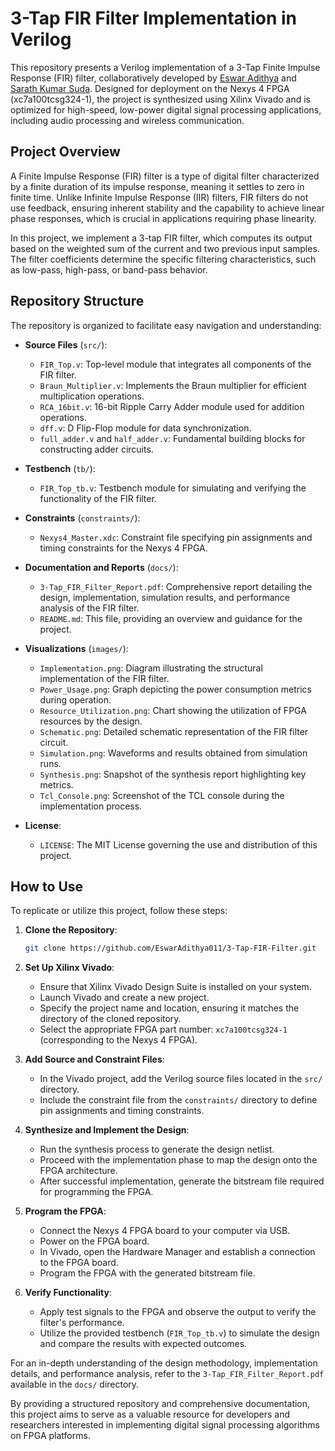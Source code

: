 # 3-Tap FIR Filter Implementation in Verilog

This repository presents a Verilog implementation of a 3-Tap Finite Impulse Response (FIR) filter, collaboratively developed by [Eswar Adithya](https://github.com/EswarAdithya011) and [Sarath Kumar Suda](https://github.com/SudaSarath66). Designed for deployment on the Nexys 4 FPGA (xc7a100tcsg324-1), the project is synthesized using Xilinx Vivado and is optimized for high-speed, low-power digital signal processing applications, including audio processing and wireless communication.

## Project Overview

A Finite Impulse Response (FIR) filter is a type of digital filter characterized by a finite duration of its impulse response, meaning it settles to zero in finite time. Unlike Infinite Impulse Response (IIR) filters, FIR filters do not use feedback, ensuring inherent stability and the capability to achieve linear phase responses, which is crucial in applications requiring phase linearity.

In this project, we implement a 3-tap FIR filter, which computes its output based on the weighted sum of the current and two previous input samples. The filter coefficients determine the specific filtering characteristics, such as low-pass, high-pass, or band-pass behavior.

## Repository Structure

The repository is organized to facilitate easy navigation and understanding:

- **Source Files** (`src/`):
  - `FIR_Top.v`: Top-level module that integrates all components of the FIR filter.
  - `Braun_Multiplier.v`: Implements the Braun multiplier for efficient multiplication operations.
  - `RCA_16bit.v`: 16-bit Ripple Carry Adder module used for addition operations.
  - `dff.v`: D Flip-Flop module for data synchronization.
  - `full_adder.v` and `half_adder.v`: Fundamental building blocks for constructing adder circuits.

- **Testbench** (`tb/`):
  - `FIR_Top_tb.v`: Testbench module for simulating and verifying the functionality of the FIR filter.

- **Constraints** (`constraints/`):
  - `Nexys4_Master.xdc`: Constraint file specifying pin assignments and timing constraints for the Nexys 4 FPGA.

- **Documentation and Reports** (`docs/`):
  - `3-Tap_FIR_Filter_Report.pdf`: Comprehensive report detailing the design, implementation, simulation results, and performance analysis of the FIR filter.
  - `README.md`: This file, providing an overview and guidance for the project.

- **Visualizations** (`images/`):
  - `Implementation.png`: Diagram illustrating the structural implementation of the FIR filter.
  - `Power_Usage.png`: Graph depicting the power consumption metrics during operation.
  - `Resource_Utilization.png`: Chart showing the utilization of FPGA resources by the design.
  - `Schematic.png`: Detailed schematic representation of the FIR filter circuit.
  - `Simulation.png`: Waveforms and results obtained from simulation runs.
  - `Synthesis.png`: Snapshot of the synthesis report highlighting key metrics.
  - `Tcl_Console.png`: Screenshot of the TCL console during the implementation process.

- **License**:
  - `LICENSE`: The MIT License governing the use and distribution of this project.

## How to Use

To replicate or utilize this project, follow these steps:

1. **Clone the Repository**:
   ```bash
   git clone https://github.com/EswarAdithya011/3-Tap-FIR-Filter.git
   ```


2. **Set Up Xilinx Vivado**:
   - Ensure that Xilinx Vivado Design Suite is installed on your system.
   - Launch Vivado and create a new project.
   - Specify the project name and location, ensuring it matches the directory of the cloned repository.
   - Select the appropriate FPGA part number: `xc7a100tcsg324-1` (corresponding to the Nexys 4 FPGA).

3. **Add Source and Constraint Files**:
   - In the Vivado project, add the Verilog source files located in the `src/` directory.
   - Include the constraint file from the `constraints/` directory to define pin assignments and timing constraints.

4. **Synthesize and Implement the Design**:
   - Run the synthesis process to generate the design netlist.
   - Proceed with the implementation phase to map the design onto the FPGA architecture.
   - After successful implementation, generate the bitstream file required for programming the FPGA.

5. **Program the FPGA**:
   - Connect the Nexys 4 FPGA board to your computer via USB.
   - Power on the FPGA board.
   - In Vivado, open the Hardware Manager and establish a connection to the FPGA board.
   - Program the FPGA with the generated bitstream file.

6. **Verify Functionality**:
   - Apply test signals to the FPGA and observe the output to verify the filter's performance.
   - Utilize the provided testbench (`FIR_Top_tb.v`) to simulate the design and compare the results with expected outcomes.

For an in-depth understanding of the design methodology, implementation details, and performance analysis, refer to the `3-Tap_FIR_Filter_Report.pdf` available in the `docs/` directory.

By providing a structured repository and comprehensive documentation, this project aims to serve as a valuable resource for developers and researchers interested in implementing digital signal processing algorithms on FPGA platforms. 
